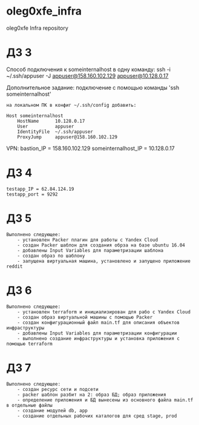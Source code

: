 # oleg0xfe_infra
oleg0xfe Infra repository


# ДЗ 3

Способ подключения к someinternalhost в одну команду:
    ssh -i ~/.ssh/appuser -J appuser@158.160.102.129 appuser@10.128.0.17

Дополнительное задание:
    подключение с помощью команды 'ssh someinternalhost'

    на локальном ПК в конфиг ~/.ssh/config добавить:

    Host someinternalhost
        HostName      10.128.0.17
        User          appuser
        IdentityFile  ~/.ssh/appuser
        ProxyJump     appuser@158.160.102.129

VPN:
    bastion_IP = 158.160.102.129
    someinternalhost_IP = 10.128.0.17

# ДЗ 4

    testapp_IP = 62.84.124.19
    testapp_port = 9292

# ДЗ 5

    Выполнено следующее:
        - установлен Packer плагин для работы с Yandex Cloud
        - создан Packer шаблон для создания обрза на базе ubuntu 16.04
        - добавлены Input Variables для параметризации шаблона
        - создан образ по шаблону
        - запущена виртуальная машина, установлено и запущено приложение reddit

# ДЗ 6

    Выполнено следующее:
        - установлен terraform и инициализирован для рабо с Yandex Cloud
        - создан образ виртуальной машины с помощью Packer
        - создан конфигурационный файл main.tf для описания объектов инфраструктуры
        - добавлены Input Variables для параметризации конфигурации
        - выполнено создание инфраструктуры и установка приложения с помощью terraform

# ДЗ 7

    Выполнено следующее:
        - создан ресурс сети и подсети
        - packer шаблон разбит на 2: образ БД; образ приложения
        - определение приложения и БД вынесены из основного файла main.tf в отдельные файлы
        - создание модулей db, app
        - создание отдельных рабочих каталогов для сред stage, prod

